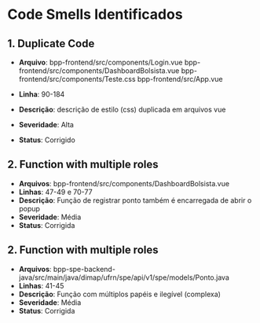 # Code Smells Identificados

## 1. Duplicate Code
- **Arquivo**:  bpp-frontend/src/components/Login.vue
                bpp-frontend/src/components/DashboardBolsista.vue
                bpp-frontend/src/components/Teste.css
                bpp-frontend/src/App.vue

- **Linha**: 90-184
- **Descrição**: descrição de estilo (css) duplicada em arquivos vue
- **Severidade**: Alta
- **Status**: Corrigido

## 2. Function with multiple roles
- **Arquivos**: bpp-frontend/src/components/DashboardBolsista.vue
- **Linhas**: 47-49 e 70-77
- **Descrição**: Função de registrar ponto também é encarregada de abrir o popup
- **Severidade**: Média
- **Status**: Corrigida

## 2. Function with multiple roles
- **Arquivos**: bpp-spe-backend-java/src/main/java/dimap/ufrn/spe/api/v1/spe/models/Ponto.java
- **Linhas**: 41-45
- **Descrição**: Função com múltiplos papéis e ilegível (complexa)
- **Severidade**: Média
- **Status**: Corrigida
